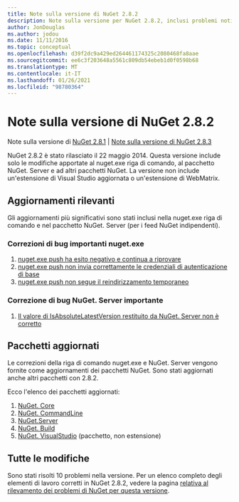 ```yaml
---
title: Note sulla versione di NuGet 2.8.2
description: Note sulla versione per NuGet 2.8.2, inclusi problemi noti, correzioni di bug, funzionalità aggiunte e DCR.
author: JonDouglas
ms.author: jodou
ms.date: 11/11/2016
ms.topic: conceptual
ms.openlocfilehash: d39f2dc9a429ed264461174325c2080468fa8aae
ms.sourcegitcommit: ee6c3f203648a5561c809db54ebeb1d0f0598b68
ms.translationtype: MT
ms.contentlocale: it-IT
ms.lasthandoff: 01/26/2021
ms.locfileid: "98780364"
---
```

# <a name="nuget-282-release-notes"></a>Note sulla versione di NuGet 2.8.2

Note sulla versione di [NuGet 2.8.1](../release-notes/nuget-2.8.1.md)  |  [Note sulla versione di NuGet 2.8.3](../release-notes/nuget-2.8.3.md)

NuGet 2.8.2 è stato rilasciato il 22 maggio 2014.  Questa versione include solo le modifiche apportate al nuget.exe riga di comando, al pacchetto NuGet. Server e ad altri pacchetti NuGet.  La versione non include un'estensione di Visual Studio aggiornata o un'estensione di WebMatrix.

## <a name="notable-updates"></a>Aggiornamenti rilevanti

Gli aggiornamenti più significativi sono stati inclusi nella nuget.exe riga di comando e nel pacchetto NuGet. Server (per i feed NuGet indipendenti).

### <a name="important-nugetexe-bug-fixes"></a>Correzioni di bug importanti nuget.exe

1. [nuget.exe push ha esito negativo e continua a riprovare](https://nuget.codeplex.com/workitem/4000)
1. [nuget.exe push non invia correttamente le credenziali di autenticazione di base](https://nuget.codeplex.com/workitem/4109)
1. [nuget.exe push non segue il reindirizzamento temporaneo](https://nuget.codeplex.com/workitem/4050)

### <a name="important-nugetserver-bug-fix"></a>Correzione di bug NuGet. Server importante

1. [Il valore di IsAbsoluteLatestVersion restituito da NuGet. Server non è corretto](https://nuget.codeplex.com/workitem/4147)

## <a name="packages-updated"></a>Pacchetti aggiornati

Le correzioni della riga di comando nuget.exe e NuGet. Server vengono fornite come aggiornamenti dei pacchetti NuGet.  Sono stati aggiornati anche altri pacchetti con 2.8.2.

Ecco l'elenco dei pacchetti aggiornati:

1. [NuGet. Core](https://www.nuget.org/packages/NuGet.Core/)
1. [NuGet. CommandLine](https://www.nuget.org/packages/NuGet.CommandLine/)
1. [NuGet.Server](https://www.nuget.org/packages/NuGet.Server/)
1. [NuGet. Build](https://www.nuget.org/packages/NuGet.Build/)
1. [NuGet. VisualStudio](https://www.nuget.org/packages/NuGet.VisualStudio/) (pacchetto, non estensione)

## <a name="all-changes"></a>Tutte le modifiche
Sono stati risolti 10 problemi nella versione. Per un elenco completo degli elementi di lavoro corretti in NuGet 2.8.2, vedere la pagina [relativa al rilevamento dei problemi di NuGet per questa versione](https://nuget.codeplex.com/workitem/list/advanced?keyword=&status=All&type=All&priority=All&release=NuGet%202.8.2&assignedTo=All&component=All&sortField=LastUpdatedDate&sortDirection=Descending&page=0&reasonClosed=All).
